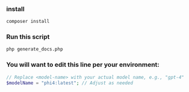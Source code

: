 ### install
```bash
composer install
```

### Run this script
```bash
php generate_docs.php
```

### You will want to edit this line per your environment:
```php
// Replace <model-name> with your actual model name, e.g., "gpt-4"
$modelName = "phi4:latest"; // Adjust as needed
```
